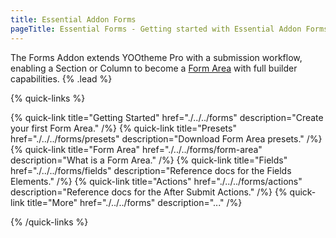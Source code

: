 ```yaml
---
title: Essential Addon Forms
pageTitle: Essential Forms - Getting started with Essential Addon Forms for YOOtheme Pro
---
```


The Forms Addon extends YOOtheme Pro with a submission workflow, enabling a Section or Column to become a [Form Area](./../../forms/form-area) with full builder capabilities. {% .lead %}

{% quick-links %}

{% quick-link title="Getting Started" href="./../../forms" description="Create your first Form Area." /%}
{% quick-link title="Presets" href="./../../forms/presets" description="Download Form Area presets." /%}
{% quick-link title="Form Area" href="./../../forms/form-area" description="What is a Form Area." /%}
{% quick-link title="Fields" href="./../../forms/fields" description="Reference docs for the Fields Elements." /%}
{% quick-link title="Actions" href="./../../forms/actions" description="Reference docs for the After Submit Actions." /%}
{% quick-link title="More" href="./../../forms" description="..." /%}

{% /quick-links %}
